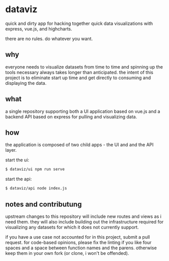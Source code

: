 # dataviz

quick and dirty app for hacking together quick data visualizations with express, vue.js, and highcharts.

there are no rules. do whatever you want.

## why

everyone needs to visualize datasets from time to time and spinning up the tools necessary always takes longer than anticipated. the intent of this project is to eliminate start up time and get directly to consuming and displaying the data.

## what

a single repository supporting both a UI application based on vue.js and a backend API based on express for pulling and visualizing data.

## how

the application is composed of two child apps - the UI and and the API layer.

start the ui:

```bash
$ dataviz/ui npm run serve
```

start the api:

```bash
$ dataviz/api node index.js
```

## notes and contributung

upstream changes to this repository will include new routes and views as i need them. they will also include building out the infrastructure required for visualizing any datasets for which it does not currently support.

if you have a use case not accounted for in this project, submit a pull request. for code-based opinions, please fix the linting if you like four spaces and a space between function names and the parens. otherwise keep them in your own fork (or clone, i won't be offended).
